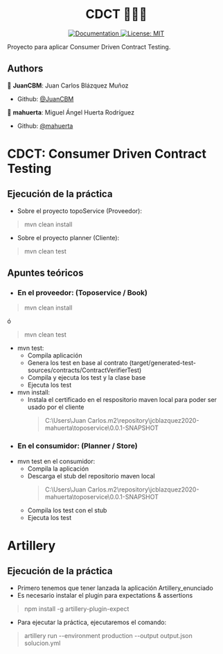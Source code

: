 <h1 align="center">CDCT 👨🏻‍💻 </h1>

<p align="center">
  <a href="/docs" target="_blank">
    <img alt="Documentation" src="https://img.shields.io/badge/documentation-yes-brightgreen.svg" />
  </a>
  <a href="#" target="_blank">
    <img alt="License: MIT" src="https://img.shields.io/badge/License-MIT-yellow.svg" />
  </a>
</p>

Proyecto para aplicar Consumer Driven Contract Testing.

## Authors
👤 **JuanCBM**: Juan Carlos Blázquez Muñoz
* Github: [@JuanCBM](https://github.com/JuanCBM)

👤 **mahuerta**: Miguel Ángel Huerta Rodríguez
* Github: [@mahuerta](https://github.com/mahuerta)

# CDCT: Consumer Driven Contract Testing
## Ejecución de la práctica
* Sobre el proyecto topoService (Proveedor):
> mvn clean install
* Sobre el proyecto planner (Cliente):
> mvn clean test


## Apuntes teóricos
* ### En el proveedor: (Toposervice / Book)
> mvn clean install 

ó 

> mvn clean test
 - mvn test:
   - Compila aplicación 
   - Genera los test en base al contrato (target/generated-test-sources/contracts/ContractVerifierTest)
   - Compila y ejecuta los test y la clase base
   - Ejecuta los test
 - mvn install: 
   - Instala el certificado en el respositorio maven local para poder ser usado por el cliente 
     > C:\Users\Juan Carlos\.m2\repository\jcblazquez2020-mahuerta\toposervice\0.0.1-SNAPSHOT

* ### En el consumidor: (Planner / Store)

- mvn test en el consumidor:
  - Compila la aplicación
  - Descarga el stub del repositorio maven local
    > C:\Users\Juan Carlos\.m2\repository\jcblazquez2020-mahuerta\toposervice\0.0.1-SNAPSHOT
  - Compila los test con el stub
  - Ejecuta los test


# Artillery
## Ejecución de la práctica
- Primero tenemos que tener lanzada la aplicación Artillery_enunciado
- Es necesario instalar el plugin para expectations & assertions
> npm install -g artillery-plugin-expect
- Para ejecutar la práctica, ejecutaremos el comando:
> artillery run --environment production --output output.json solucion.yml 